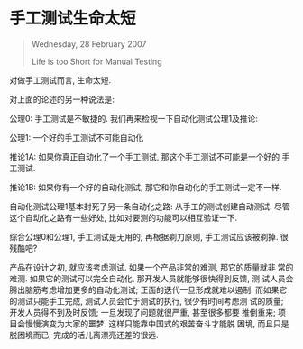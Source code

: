 # 手工测试生命太短
> Wednesday, 28 February 2007
>
> Life is too Short for Manual Testing

对做手工测试而言, 生命太短.

对上面的论述的另一种说法是:

公理0: 手工测试是不敏捷的. 我们再来检视一下自动化测试公理1及推论:

公理1: 一个好的手工测试不可能自动化

推论1A: 如果你真正自动化了一个手工测试, 那这个手工测试不可能是一个好的
手工测试.

推论1B: 如果你有一个好的自动化测试, 那它和你自动化的手工测试一定不一样.

自动化测试公理1基本封死了另一条自动化之路: 从手工的测试创建自动测试.
尽管这个自动化之路有一些好处, 比如对要测的功能可以相互验证一下.

综合公理0和公理1, 手工测试是无用的; 再根据剃刀原则, 手工测试应该被剃掉.
很残酷吧?

产品在设计之初, 就应该考虑测试. 如果一个产品非常的难测, 那它的质量就非
常的难测. 如果它的测试可以完全自动化, 那开发人员就能够很快得到反馈, 测
试人员会腾出脑筋考虑增加更多的自动化测试; 正面的迭代一旦形成就难以遏制.
而如果它的测试只能手工完成, 测试人员会忙于测试的执行, 很少有时间考虑测
试的质量; 开发人员得不到及时反馈; 一旦发现了问题就很严重, 甚至很多都要
推倒重来; 项目会慢慢演变为大家的噩梦. 这样只能靠中国式的艰苦奋斗才能脱
困境, 而且只是脱困境而已, 完成的活儿离漂亮还差的很远.
